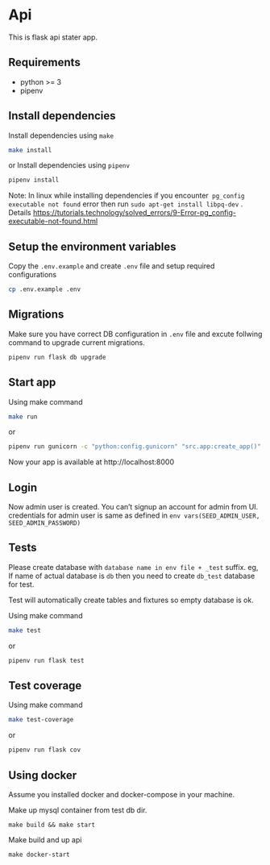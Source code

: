 # Api
This is flask api stater app.

## Requirements

* python >= 3
* pipenv

## Install dependencies
 Install dependencies using `make`
```bash
make install
```
or Install dependencies using `pipenv`
```bash
pipenv install
```
Note:  In linux while installing dependencies if you encounter` pg_config executable not found` error then run
`sudo apt-get install libpq-dev` .
Details https://tutorials.technology/solved_errors/9-Error-pg_config-executable-not-found.html

## Setup the environment variables

Copy the `.env.example` and create `.env` file and setup required configurations

```bash
cp .env.example .env
```

## Migrations
Make sure you have correct DB configuration in `.env` file and excute follwing command to upgrade current migrations.

```bash
pipenv run flask db upgrade
```

## Start app
 Using make command
```bash
make run
```
 or

 ```bash
pipenv run gunicorn -c "python:config.gunicorn" "src.app:create_app()"
```
Now your app is available at http://localhost:8000

## Login

 Now admin user is created. You can’t signup an account for admin from UI.
credentials for admin user is same as defined in `env vars(SEED_ADMIN_USER, SEED_ADMIN_PASSWORD)`

## Tests
Please create database with `database name in env file + _test` suffix. eg, If name of actual database is `db`
then you need to create `db_test` database for test.

Test will automatically create tables and fixtures so empty database is ok.

Using make command
```bash
make test
```
 or

 ```bash
pipenv run flask test
```

## Test coverage
Using make command
```bash
make test-coverage
```
 or

 ```bash
pipenv run flask cov
```

## Using docker
Assume you installed docker and docker-compose in your machine.

Make up mysql container from test db dir.
 ```
make build && make start
```
 Make build and up api
 ```
make docker-start
```
